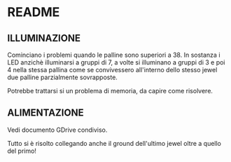 # README

## ILLUMINAZIONE

Cominciano i problemi quando le palline sono superiori a 38.
In sostanza i LED anzichè illuminarsi a gruppi di 7, a volte si illuminano a gruppi di 3 e poi 4 nella stessa pallina come se convivessero all'interno dello stesso jewel due palline parzialmente sovrapposte.

Potrebbe trattarsi si un problema di memoria, da capire come risolvere.

## ALIMENTAZIONE

Vedi documento GDrive condiviso.

Tutto si è risolto collegando anche il ground dell'ultimo jewel oltre a quello del primo!